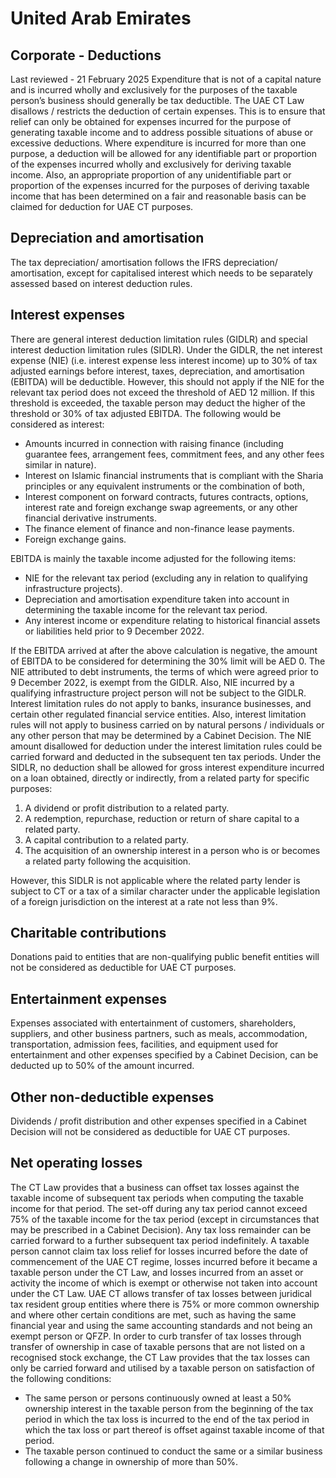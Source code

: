 # United Arab Emirates
## Corporate - Deductions
Last reviewed - 21 February 2025
Expenditure that is not of a capital nature and is incurred wholly and exclusively for the purposes of the taxable person’s business should generally be tax deductible.
The UAE CT Law disallows / restricts the deduction of certain expenses. This is to ensure that relief can only be obtained for expenses incurred for the purpose of generating taxable income and to address possible situations of abuse or excessive deductions.
Where expenditure is incurred for more than one purpose, a deduction will be allowed for any identifiable part or proportion of the expenses incurred wholly and exclusively for deriving taxable income. Also, an appropriate proportion of any unidentifiable part or proportion of the expenses incurred for the purposes of deriving taxable income that has been determined on a fair and reasonable basis can be claimed for deduction for UAE CT purposes.
## Depreciation and amortisation
The tax depreciation/ amortisation follows the IFRS depreciation/ amortisation, except for capitalised interest which needs to be separately assessed based on interest deduction rules. 
## Interest expenses
There are general interest deduction limitation rules (GIDLR) and special interest deduction limitation rules (SIDLR).
Under the GIDLR, the net interest expense (NIE) (i.e. interest expense less interest income) up to 30% of tax adjusted earnings before interest, taxes, depreciation, and amortisation (EBITDA) will be deductible. However, this should not apply if the NIE for the relevant tax period does not exceed the threshold of AED 12 million. If this threshold is exceeded, the taxable person may deduct the higher of the threshold or 30% of tax adjusted EBITDA.
The following would be considered as interest:
  * Amounts incurred in connection with raising finance (including guarantee fees, arrangement fees, commitment fees, and any other fees similar in nature).
  * Interest on Islamic financial instruments that is compliant with the Sharia principles or any equivalent instruments or the combination of both,
  * Interest component on forward contracts, futures contracts, options, interest rate and foreign exchange swap agreements, or any other financial derivative instruments.
  * The finance element of finance and non-finance lease payments.
  * Foreign exchange gains.


EBITDA is mainly the taxable income adjusted for the following items:
  * NIE for the relevant tax period (excluding any in relation to qualifying infrastructure projects).
  * Depreciation and amortisation expenditure taken into account in determining the taxable income for the relevant tax period.
  * Any interest income or expenditure relating to historical financial assets or liabilities held prior to 9 December 2022.


If the EBITDA arrived at after the above calculation is negative, the amount of EBITDA to be considered for determining the 30% limit will be AED 0.
The NIE attributed to debt instruments, the terms of which were agreed prior to 9 December 2022, is exempt from the GIDLR. Also, NIE incurred by a qualifying infrastructure project person will not be subject to the GIDLR.
Interest limitation rules do not apply to banks, insurance businesses, and certain other regulated financial service entities. Also, interest limitation rules will not apply to business carried on by natural persons / individuals or any other person that may be determined by a Cabinet Decision.
The NIE amount disallowed for deduction under the interest limitation rules could be carried forward and deducted in the subsequent ten tax periods.
Under the SIDLR, no deduction shall be allowed for gross interest expenditure incurred on a loan obtained, directly or indirectly, from a related party for specific purposes:
  1. A dividend or profit distribution to a related party.
  2. A redemption, repurchase, reduction or return of share capital to a related party.
  3. A capital contribution to a related party.
  4. The acquisition of an ownership interest in a person who is or becomes a related party following the acquisition.


However, this SIDLR is not applicable where the related party lender is subject to CT or a tax of a similar character under the applicable legislation of a foreign jurisdiction on the interest at a rate not less than 9%. 
## Charitable contributions
Donations paid to entities that are non-qualifying public benefit entities will not be considered as deductible for UAE CT purposes.
## Entertainment expenses
Expenses associated with entertainment of customers, shareholders, suppliers, and other business partners, such as meals, accommodation, transportation, admission fees, facilities, and equipment used for entertainment and other expenses specified by a Cabinet Decision, can be deducted up to 50% of the amount incurred.
## Other non-deductible expenses
Dividends / profit distribution and other expenses specified in a Cabinet Decision will not be considered as deductible for UAE CT purposes.
## Net operating losses
The CT Law provides that a business can offset tax losses against the taxable income of subsequent tax periods when computing the taxable income for that period. The set-off during any tax period cannot exceed 75% of the taxable income for the tax period (except in circumstances that may be prescribed in a Cabinet Decision). Any tax loss remainder can be carried forward to a further subsequent tax period indefinitely.
A taxable person cannot claim tax loss relief for losses incurred before the date of commencement of the UAE CT regime, losses incurred before it became a taxable person under the CT Law, and losses incurred from an asset or activity the income of which is exempt or otherwise not taken into account under the CT Law.
UAE CT allows transfer of tax losses between juridical tax resident group entities where there is 75% or more common ownership and where other certain conditions are met, such as having the same financial year and using the same accounting standards and not being an exempt person or QFZP. 
In order to curb transfer of tax losses through transfer of ownership in case of taxable persons that are not listed on a recognised stock exchange, the CT Law provides that the tax losses can only be carried forward and utilised by a taxable person on satisfaction of the following conditions:
  * The same person or persons continuously owned at least a 50% ownership interest in the taxable person from the beginning of the tax period in which the tax loss is incurred to the end of the tax period in which the tax loss or part thereof is offset against taxable income of that period.
  * The taxable person continued to conduct the same or a similar business following a change in ownership of more than 50%.


